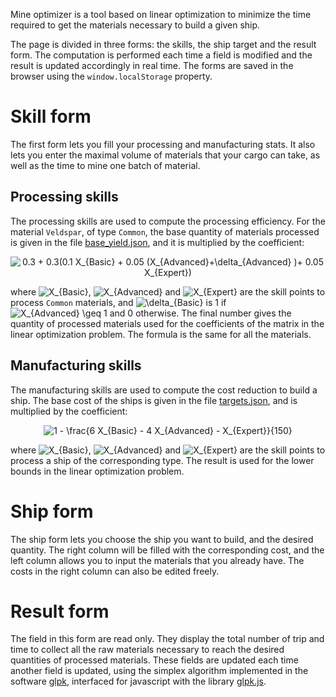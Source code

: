 Mine optimizer is a tool based on linear optimization to minimize the time
required to get the materials necessary to build a given ship. 

The page is divided in three forms: the skills, the ship target and the
result form. The computation is performed each time a field is modified and
the result is updated accordingly in real time. The forms are saved in the
browser using the `window.localStorage` property.

# Skill form

The first form lets you fill your processing and manufacturing
stats. It also lets you enter the maximal volume of materials that your
cargo can take, as well as the time to mine one batch of material.

## Processing skills
The processing skills are used to compute the processing efficiency. For
the material `Veldspar`, of type `Common`, the base quantity of materials
processed is given in the file [base_yield.json], and it is multiplied by
the coefficient:

<p align="center">
<img src=
"https://render.githubusercontent.com/render/math?math=%5Cdisplaystyle+0.3+%2B+0.3%5Cleft%5B0.1+X_%7BBasic%7D+%2B+0.05+%28X_%7BAdvanced%7D%2B%5Cdelta_%7BAdvanced%7D+%29%2B+0.05+X_%7BExpert%7D%5Cright%5D" 
alt="0.3 + 0.3(0.1 X_{Basic} + 0.05 (X_{Advanced}+\delta_{Advanced} )+ 0.05 X_{Expert}) 
">
</p>

where
<img src= "https://render.githubusercontent.com/render/math?math=%5Ctextstyle+X_%7BBasic%7D" alt="X_{Basic}">,
<img src= "https://render.githubusercontent.com/render/math?math=%5Ctextstyle+X_%7BAdvanced%7D" alt="X_{Advanced}"> and
<img src= "https://render.githubusercontent.com/render/math?math=%5Ctextstyle+X_%7BExpert%7D" alt="X_{Expert}">
are the skill points to process `Common` materials, and 
<img src= "https://render.githubusercontent.com/render/math?math=%5Ctextstyle+%5Cdelta_%7BBasic%7D" alt="\delta_{Basic}">
is 1 if 
<img src= "https://render.githubusercontent.com/render/math?math=%5Ctextstyle+X_%7BAdvanced%7D+%5Cgeq+1" alt="X_{Advanced} \geq 1">
and 0 otherwise. The final number gives the quantity of processed materials
used for the coefficients of the matrix in the linear optimization problem.
The formula is the same for all the materials.


## Manufacturing skills
The manufacturing skills are used to compute the cost reduction to build a
ship. The base cost of the ships is given in the file
[targets.json], and is multiplied by the coefficient:

<p align="center">
<img src=
"https://render.githubusercontent.com/render/math?math=%5Cdisplaystyle+1+-+%5Cfrac%7B6+X_%7BBasic%7D+-+4+X_%7BAdvanced%7D+-+X_%7BExpert%7D%7D%7B150%7D" 
alt="1 - \frac{6 X_{Basic} - 4 X_{Advanced} - X_{Expert}}{150}">
</p>

where
<img src= "https://render.githubusercontent.com/render/math?math=%5Ctextstyle+X_%7BBasic%7D" alt="X_{Basic}">,
<img src= "https://render.githubusercontent.com/render/math?math=%5Ctextstyle+X_%7BAdvanced%7D" alt="X_{Advanced}"> and
<img src= "https://render.githubusercontent.com/render/math?math=%5Ctextstyle+X_%7BExpert%7D" alt="X_{Expert}">
are the skill points to process a ship of the corresponding type. The
result is used for the lower bounds in the linear optimization problem.

# Ship form

The ship form lets you choose the ship you want to build, and the desired
quantity. The right column will be filled with the corresponding cost, and
the left column allows you to input the materials that you already have.
The costs in the right column can also be edited freely.

# Result form
The field in this form are read only. They display the total number of trip
and time to collect all the raw materials necessary to reach the desired
quantities of processed materials. These fields are updated each time
another field is updated, using the simplex algorithm implemented in the
software [glpk](https://www.gnu.org/software/glpk/), interfaced for
javascript with the library [glpk.js].


[base_yield.json]: https://github.com/guyomes/mineopt/blob/master/data/base_yield.json
[targets.json]: https://github.com/guyomes/mineopt/blob/master/data/targets.json
[glpk]: https://www.gnu.org/software/glpk
[glpk.js]: https://github.com/jvail/glpk.js
